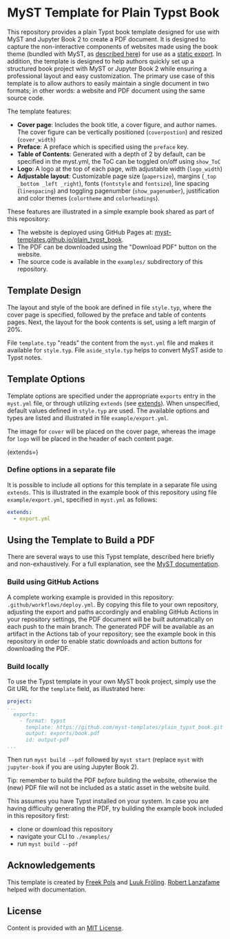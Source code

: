 # MyST Template for Plain Typst Book

This repository provides a plain Typst book template designed for use with MyST and Jupyter Book 2 to create a PDF document. It is designed to capture the non-interactive components of websites made using the book theme (bundled with MyST, as [described here](ttps://mystmd.org/guide/website-templates#default-web-themes)) for use as a [static export](https://mystmd.org/guide/quickstart-static-exports). In addition, the template is designed to help authors quickly set up a structured book project with MyST or Jupyter Book 2 while ensuring a professional layout and easy customization. The primary use case of this template is to allow authors to easily maintain a single document in two formats; in other words: a website and PDF document using the same source code.

The template features:

- **Cover page**: Includes the book title, a cover figure, and author names. The cover figure can be vertically positioned (`coverpostion`) and resized (`cover_width`)
- **Preface**: A preface which is specified using the `preface` key.
- **Table of Contents**: Generated with a depth of 2 by default, can be specified in the myst.yml, the ToC can be toggled on/off using `show_ToC`
- **Logo**: A logo at the top of each page, with adjustable width (`logo_width`)
- **Adjustable layout**: Customizable page size (`papersize`), margins (`_top _bottom _left _right`), fonts (`fontstyle` and `fontsize`), line spacing (`linespacing`) and toggling pagenumber (`show_pagenumber`), justification and color themes (`colortheme` and `colorheadings`).

These features are illustrated in a simple example book shared as part of this repository:

- The website is deployed using GitHub Pages at: [myst-templates.github.io/plain_typst_book](https://myst-templates.github.io/plain_typst_book/).
- The PDF can be downloaded using the "Download PDF" button on the website.
- The source code is available in the `examples/` subdirectory of this repository.

## Template Design

The layout and style of the book are defined in file `style.typ`, where the cover page is specified, followed by the preface and table of contents pages. Next, the layout for the book contents is set, using a left margin of 20%.

File `template.typ` "reads" the content from the `myst.yml` file and makes it available for `style.typ`. File `aside_style.typ` helps to convert MyST aside to Typst notes.

## Template Options

Template options are specified under the appropriate `exports` entry in the `myst.yml` file, or through utilizing `extends` (see [extends](extends)). When unspecified, default values defined in `style.typ` are used. The available options and types are listed and illustrated in file `example/export.yml`.

The image for `cover` will be placed on the cover page, whereas the image for `logo` will be placed in the header of each content page.

(extends=)
### Define options in a separate file

It is possible to include all options for this template in a separate file using `extends`. This is illustrated in the example book of this repository using file `example/export.yml`, specified in `myst.yml` as follows:

```yaml
extends: 
  - export.yml
```

## Using the Template to Build a PDF

There are several ways to use this Typst template, described here briefly and non-exhaustively. For a full explanation, see the [MyST documentation](https://mystmd.org/guide/creating-pdf-documents#how-to-export-to-pdf). 

### Build using GitHub Actions

A complete working example is provided in this repository: `.github/workflows/deploy.yml`. By copying this file to your own repository, adjusting the export and paths accordingly and enabling GitHub Actions in your repository settings, the PDF document will be built automatically on each push to the main branch. The generated PDF will be available as an artifact in the Actions tab of your repository; see the example book in this repository in order to enable static downloads and action buttons for downloading the PDF.

### Build locally

To use the Typst template in your own MyST book project, simply use the Git URL for the `template` field, as illustrated here:

```yaml
project:
...
  exports:
    - format: typst
      template: https://github.com/myst-templates/plain_typst_book.git
      output: exports/book.pdf
      id: output-pdf
...
```

Then run `myst build --pdf` followed by `myst start` (replace `myst` with `jupyter-book` if you are using Jupyter Book 2).

Tip: remember to build the PDF _before_ building the website, otherwise the (new) PDF file will not be included as a static asset in the website build.

This assumes you have Typst installed on your system. In case you are having difficulty generating the PDF, try building the example book included in this repository first:

- clone or download this repository
- navigate your CLI to `./examples/`
- run `myst build --pdf`

## Acknowledgements

This template is created by [Freek Pols](https://github.com/FreekPols/) and [Luuk Fröling](https://github.com/Luukfroling). [Robert Lanzafame](https://github.com/rlanzafame) helped with documentation.

## License

Content is provided with an [MIT License](https://opensource.org/license/mit).
